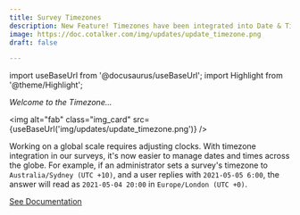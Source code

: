 ```yaml
---
title: Survey Timezones 
description: New Feature! Timezones have been integrated into Date & Time components, making it easier to work with date data.
image: https://doc.cotalker.com/img/updates/update_timezone.png
draft: false

---
```


import useBaseUrl from '@docusaurus/useBaseUrl'; 
import Highlight from '@theme/Highlight';


<div class="card-demo">
<div class="card">
<div class="card__header">

<span className="hero__subtitle"><em>Welcome to the Timezone...</em></span>

</div>
<div class="card__image">

<img alt="fab" class="img_card" src={useBaseUrl('img/updates/update_timezone.png')} />
<br/>

</div>
<div class="card__body">

Working on a global scale requires adjusting clocks. With timezone integration in our surveys, it's now easier to manage dates and times across the globe. For example, if an administrator sets a survey's timezone to `Australia/Sydney (UTC +10)`, and a user replies with `2021-05-05 6:00`, the answer will read as `2021-05-04 20:00` in `Europe/London (UTC +0)`.

</div>
<div class="card__footer">

<a class ="button button--secondary button--block" href="/docs/documentation/admin/survey/components/date_and_time">See Documentation</a>
<br/>

</div>
</div>
</div>
